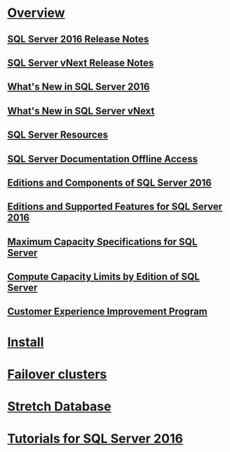 # [Overview](sql-server-technical-documentation.md)  
## [SQL Server 2016 Release Notes](sql-server-2016-release-notes.md)  
## [SQL Server vNext Release Notes](sql-server-vnext-release-notes.md)  
## [What's New in SQL Server 2016](what-s-new-in-sql-server-2016.md)  
## [What's New in SQL Server vNext](what-s-new-in-sql-server-vnext.md)  
## [SQL Server Resources](sql-server-resources.md)  
## [SQL Server Documentation Offline Access](sql-server-documentation-offline-access.md)  
## [Editions and Components of SQL Server 2016](editions-and-components-of-sql-server-2016.md)  
## [Editions and Supported Features for SQL Server 2016](editions-and-supported-features-for-sql-server-2016.md)  
## [Maximum Capacity Specifications for SQL Server](maximum-capacity-specifications-for-sql-server.md)  
## [Compute Capacity Limits by Edition of SQL Server](compute-capacity-limits-by-edition-of-sql-server.md)  
## [Customer Experience Improvement Program](customer-experience-improvement-program-for-sql-server-data-tools.md)  

# [Install](install/toc.md)

# [Failover clusters](failover-clusters/toc.md)

# [Stretch Database](stretch-database/toc.md)

# [Tutorials for SQL Server 2016](tutorials-for-sql-server-2016.md)  
